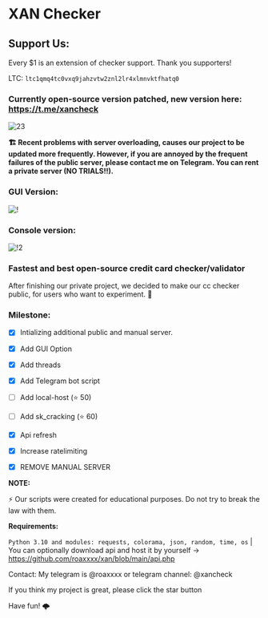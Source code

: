 # XAN Checker

## Support Us:

Every $1 is an extension of checker support. Thank you supporters! 

LTC: `ltc1qmq4tc0vxq9jahzvtw2znl2lr4xlmnvktfhatq0`













### Currently open-source version patched, new version here: https://t.me/xancheck
![23](https://i.imgur.com/SC6KdqI.png)


**🏗️ Recent problems with server overloading, causes our project to be updated more frequently. However, if you are annoyed by the frequent failures of the public server, please contact me on Telegram. You can rent a private server (NO TRIALS!!).**


### GUI Version:

![!](https://media.discordapp.net/attachments/1170149645121486919/1170761380966694992/image.png?ex=655a3780&is=6547c280&hm=76b91c048f90df6bc0c8ee03f4110bab85c648fc1717261ec6ea6670f598783b&=) 

### Console version:
![!2](https://media.discordapp.net/attachments/1170149645121486919/1170761816712941648/image.png?ex=655a37e8&is=6547c2e8&hm=457555a81110678fed8ffab7462f05ed7162b5e9a64a76b4162243fdf1f82e32&=)





### Fastest and best open-source credit card checker/validator 

After finishing our private project, we decided to make our cc checker public, for users who want to experiment. 🗿

### Milestone:
- [x] Intializing additional public and manual server.
- [x] Add GUI Option
- [x] Add threads
- [x] Add Telegram bot script
- [ ] Add local-host (⭐ 50)
- [ ] Add sk_cracking (⭐ 60)
- [x] Api refresh
- [x] Increase ratelimiting
- [x] REMOVE MANUAL SERVER


**NOTE:** 

⚡ Our scripts were created for educational purposes. Do not try to break the law with them.



**Requirements:**

`Python 3.10 and modules: requests, colorama, json, random, time, os`
| You can optionally download api and host it by yourself -> https://github.com/roaxxxx/xan/blob/main/api.php

Contact:
My telegram is @roaxxxx
or telegram channel: @xancheck


If you think my project is great, please click the star button


Have fun! 🌩️

